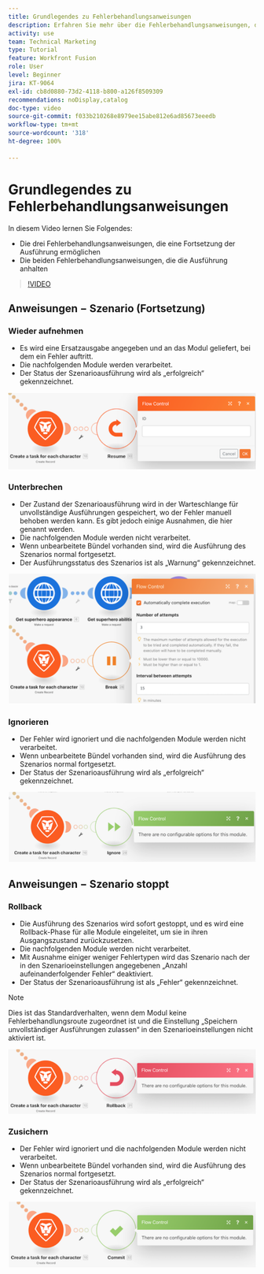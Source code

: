 ```yaml
---
title: Grundlegendes zu Fehlerbehandlungsanweisungen
description: Erfahren Sie mehr über die Fehlerbehandlungsanweisungen, die eine Fortsetzung der Ausführung in [!DNL Adobe Workfront Fusion]ermöglichen, und diejenigen, die die Ausführung anhalten.
activity: use
team: Technical Marketing
type: Tutorial
feature: Workfront Fusion
role: User
level: Beginner
jira: KT-9064
exl-id: cb8d0880-73d2-4118-b800-a126f8509309
recommendations: noDisplay,catalog
doc-type: video
source-git-commit: f033b210268e8979ee15abe812e6ad85673eeedb
workflow-type: tm+mt
source-wordcount: '318'
ht-degree: 100%

---
```


# Grundlegendes zu Fehlerbehandlungsanweisungen

In diesem Video lernen Sie Folgendes:

* Die drei Fehlerbehandlungsanweisungen, die eine Fortsetzung der Ausführung ermöglichen
* Die beiden Fehlerbehandlungsanweisungen, die die Ausführung anhalten

>[!VIDEO](https://video.tv.adobe.com/v/335305/?quality=12&learn=on)

## Anweisungen − Szenario (Fortsetzung)

### Wieder aufnehmen

* Es wird eine Ersatzausgabe angegeben und an das Modul geliefert, bei dem ein Fehler auftritt.
* Die nachfolgenden Module werden verarbeitet.
* Der Status der Szenarioausführung wird als „erfolgreich“ gekennzeichnet.

![Ein Bild einer Anweisung „Wieder aufnehmen“](assets/troubleshooting-and-error-handling-2.png)

### Unterbrechen

* Der Zustand der Szenarioausführung wird in der Warteschlange für unvollständige Ausführungen gespeichert, wo der Fehler manuell behoben werden kann. Es gibt jedoch einige Ausnahmen, die hier genannt werden.
* Die nachfolgenden Module werden nicht verarbeitet.
* Wenn unbearbeitete Bündel vorhanden sind, wird die Ausführung des Szenarios normal fortgesetzt.
* Der Ausführungsstatus des Szenarios ist als „Warnung“ gekennzeichnet.

![Ein Bild einer Anweisung „Unterbrechen“](assets/troubleshooting-and-error-handling-3.png)

### Ignorieren

* Der Fehler wird ignoriert und die nachfolgenden Module werden nicht verarbeitet.
* Wenn unbearbeitete Bündel vorhanden sind, wird die Ausführung des Szenarios normal fortgesetzt.
* Der Status der Szenarioausführung wird als „erfolgreich“ gekennzeichnet.

![Ein Bild einer Anweisung „Ignorieren“](assets/troubleshooting-and-error-handling-4.png)

## Anweisungen − Szenario stoppt

### Rollback

* Die Ausführung des Szenarios wird sofort gestoppt, und es wird eine Rollback-Phase für alle Module eingeleitet, um sie in ihren Ausgangszustand zurückzusetzen.
* Die nachfolgenden Module werden nicht verarbeitet.
* Mit Ausnahme einiger weniger Fehlertypen wird das Szenario nach der in den Szenarioeinstellungen angegebenen „Anzahl aufeinanderfolgender Fehler“ deaktiviert.
* Der Status der Szenarioausführung ist als „Fehler“ gekennzeichnet.

>[!NOTE]
>
>Dies ist das Standardverhalten, wenn dem Modul keine Fehlerbehandlungsroute zugeordnet ist und die Einstellung „Speichern unvollständiger Ausführungen zulassen“ in den Szenarioeinstellungen nicht aktiviert ist.

![Ein Bild einer Rollback-Anweisung](assets/troubleshooting-and-error-handling-5.png)

### Zusichern

* Der Fehler wird ignoriert und die nachfolgenden Module werden nicht verarbeitet.
* Wenn unbearbeitete Bündel vorhanden sind, wird die Ausführung des Szenarios normal fortgesetzt.
* Der Status der Szenarioausführung wird als „erfolgreich“ gekennzeichnet.

![Ein Bild einer Commit-Anweisung](assets/troubleshooting-and-error-handling-6.png)
